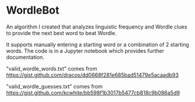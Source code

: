 # WordleBot
An algorithm I created that analyzes linguistic frequency and Wordle clues to provide the next best word to beat Wordle.

It supports manually entering a starting word or a combination of 2 starting words. The code is in a Jupyter notebook which provides further documentation.

"valid_wordle_words.txt" comes from https://gist.github.com/dracos/dd0668f281e685bad51479e5acaadb93

"valid_wordle_guesses.txt" comes from https://gist.github.com/kcwhite/bb598f1b3017b5477cb818c9b086a5d9
